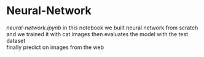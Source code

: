 # Neural-Network  
*neural-network.ipynb* in this notebook we built neural network from scratch  
and we trained it with cat images then evaluates the model with the test dataset  
finally predict on images from the web  
